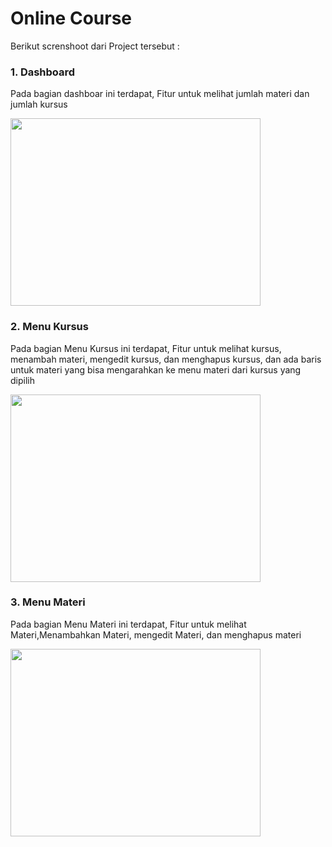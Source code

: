 <h1>Online Course</h1>
Berikut screnshoot dari Project tersebut :
<br>
<h3>1. Dashboard</h3>
<p>Pada bagian dashboar ini terdapat, Fitur untuk melihat jumlah materi dan jumlah kursus </p>
<img src="https://github.com/matzgans/online-course/assets/107374954/b3b6d1fd-efd1-4abf-b85a-9112cd9620f9.jpg" width="400" height="300">
<br>
<h3>2. Menu Kursus</h3>
<p>Pada bagian Menu Kursus ini terdapat, Fitur untuk melihat kursus, menambah materi, mengedit kursus, dan menghapus kursus, dan ada baris untuk materi yang bisa mengarahkan ke menu materi dari kursus yang dipilih </p>
<img src="https://github.com/matzgans/online-course/assets/107374954/610b6bd6-c9d8-4e29-9173-8179e953df76.jpg" width="400" height="300">
<br>
<h3>3. Menu Materi</h3>
<p>Pada bagian Menu Materi ini terdapat, Fitur untuk melihat Materi,Menambahkan Materi, mengedit Materi, dan menghapus materi </p>
<img src="https://github.com/matzgans/online-course/assets/107374954/15330f0f-8472-4cb6-b488-2e35b479d5d8.jpg" width="400" height="300">
